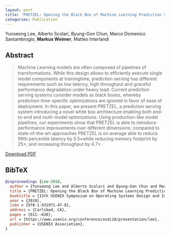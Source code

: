 ```yaml
---
layout: post
title: "PRETZEL: Opening the Black Box of Machine Learning Prediction Serving Systems"
categories: Publication
---
```


Yunseong Lee, Alberto Scolari, Byung-Gon Chun, Marco Domenico Santambrogio, **Markus Weimer**, Matteo Interlandi


## Abstract

> Machine Learning models are often composed of pipelines of transformations.
> While this design allows to efﬁciently execute single model components at
> trainingtime, prediction serving has different requirements such as low
> latency, high throughput and graceful performance degradation under heavy
> load. Current prediction serving systems consider models as black boxes,
> whereby prediction-time-speciﬁc optimizations are ignored in favor of ease of
> deployment. In this paper, we present PRETZEL, a prediction serving system
> introducing a novel white box architecture enabling both end-to-end and
> multi-model optimizations. Using production-like model pipelines, our
> experiments show that PRETZEL is able to introduce performance improvements
> over different dimensions; compared to state-of-the-art approaches PRETZEL is
> on average able to reduce 99th percentile latency by 5.5×while reducing memory
> footprint by 25×, and increasing throughput by 4.7×. 

[Download PDF]({{site.url}}/files/pub/2018/2018-OSDI-Pretzel.pdf)

## BibTeX

```bibtex
@inproceedings {Lee-2018,
  author = {Yunseong Lee and Alberto Scolari and Byung-Gon Chun and Marco Domenico Santambrogio and Markus Weimer and Matteo Interlandi},
  title = {PRETZEL: Opening the Black Box of Machine Learning Prediction Serving Systems},
  booktitle = {13th USENIX Symposium on Operating Systems Design and Implementation (OSDI 18)},
  year = {2018},
  isbn = {978-1-931971-47-8},
  address = {Carlsbad, CA},
  pages = {611--626},
  url = {https://www.usenix.org/conference/osdi18/presentation/lee},
  publisher = {USENIX Association},
}
```